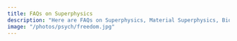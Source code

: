 ```yaml
---
title: FAQs on Superphysics
description: "Here are FAQs on Superphysics, Material Superphysics, Bio Superphysics"
image: "/photos/psych/freedom.jpg"
---
```


